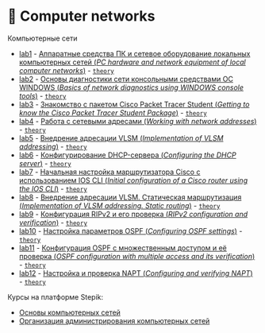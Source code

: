# 📡 Computer networks
Компьютерные сети

- [lab1](https://github.com/TemaBlag/BSU/tree/main/computer_networks/lab1) - [Аппаратные средства ПК и
сетевое оборудование локальных компьютерных сетей (_PC hardware and network equipment of local computer networks_)](https://temablag.github.io/BSU/computer_networks/lab1/lab1.pdf) - [`theory`](https://temablag.github.io/BSU/computer_networks/lab1/lab1_theory.pdf)
- [lab2](https://github.com/TemaBlag/BSU/tree/main/computer_networks/lab2) - [Основы диагностики сети консольными средствами ОС WINDOWS (_Basics of network diagnostics using WINDOWS console tools_)](https://temablag.github.io/BSU/computer_networks/lab2/lab2.pdf) - [`theory`](https://temablag.github.io/BSU/computer_networks/lab2/lab2_theory.pdf)
- [lab3](https://github.com/TemaBlag/BSU/tree/main/computer_networks/lab3) - [Знакомство с пакетом Cisco Packet Tracer Student (_Getting to know the Cisco Packet Tracer Student Package_)](https://temablag.github.io/BSU/computer_networks/lab3/lab3.pdf) - [`theory`](https://temablag.github.io/BSU/computer_networks/lab3/lab3_theory.pdf)
- [lab4](https://github.com/TemaBlag/BSU/tree/main/computer_networks/lab4) - [Работа с сетевыми адресами (_Working with network addresses_)](https://temablag.github.io/BSU/computer_networks/lab4/lab4.pdf) - [`theory`](https://temablag.github.io/BSU/computer_networks/lab4/lab4_theory.pdf)
- [lab5](https://github.com/TemaBlag/BSU/tree/main/computer_networks/lab5) - [Внедрение адресации VLSM (_Implementation of VLSM addressing_)](https://temablag.github.io/BSU/computer_networks/lab5/lab5.pdf) - [`theory`](https://temablag.github.io/BSU/computer_networks/lab5/lab5_theory.pdf)
- [lab6](https://github.com/TemaBlag/BSU/tree/main/computer_networks/lab6) - [Конфигурирование DHCP-сервера (_Configuring the DHCP server_)](https://temablag.github.io/BSU/computer_networks/lab6/lab6.pdf) - [`theory`](https://temablag.github.io/BSU/computer_networks/lab6/lab6_theory.pdf)
- [lab7](https://github.com/TemaBlag/BSU/tree/main/computer_networks/lab7) - [Начальная настройка маршрутизатора Cisco с использованием IOS CLI (_Initial configuration of a Cisco router using the IOS CLI_)](https://temablag.github.io/BSU/computer_networks/lab7/lab7.pdf) - [`theory`](https://temablag.github.io/BSU/computer_networks/lab7/lab7_theory.pdf)
- [lab8](https://github.com/TemaBlag/BSU/tree/main/computer_networks/lab8) - [Внедрение адресации VLSM. Статическая маршрутизация (_Implementation of VLSM addressing. Static routing_)](https://temablag.github.io/BSU/computer_networks/lab8/lab8.pdf) - [`theory`](https://temablag.github.io/BSU/computer_networks/lab8/lab8_theory.pdf)
- [lab9](https://github.com/TemaBlag/BSU/tree/main/computer_networks/lab9) - [Конфигурация RIPv2 и его проверка (_RIPv2 configuration and verification_)](https://temablag.github.io/BSU/computer_networks/lab9/lab9.pdf) - [`theory`](https://temablag.github.io/BSU/computer_networks/lab9/lab9_theory.pdf)
- [lab10](https://github.com/TemaBlag/BSU/tree/main/computer_networks/lab10) - [Настройка параметров OSPF (_Configuring OSPF settings_)](https://temablag.github.io/BSU/computer_networks/lab10/lab10.pdf) - [`theory`](https://temablag.github.io/BSU/computer_networks/lab10/lab10_theory.pdf)
- [lab11](https://github.com/TemaBlag/BSU/tree/main/computer_networks/lab11) - [Конфигурация OSPF с множественным доступом и её проверка (_OSPF configuration with multiple access and its verification_)](https://temablag.github.io/BSU/computer_networks/lab11/lab11.pdf) - [`theory`](https://temablag.github.io/BSU/computer_networks/lab11/lab11_theory.pdf)
- [lab12](https://github.com/TemaBlag/BSU/tree/main/computer_networks/lab12) - [Настройка и проверка NAPT (_Configuring and verifying NAPT_)](https://temablag.github.io/BSU/computer_networks/lab12/lab12.pdf) - [`theory`](https://temablag.github.io/BSU/computer_networks/lab12/lab12_theory.pdf)

Курсы на платформе Stepik:
- [Основы компьютерных сетей](https://stepik.org/course/208904/syllabus?search=6506192455)
- [Организация администрирования компьютерных сетей](https://stepik.org/course/83555/syllabus?search=6506192460)


